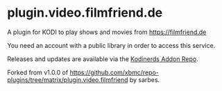 # plugin.video.filmfriend.de

A plugin for KODI to play shows and movies from https://filmfriend.de

You need an account with a public library in order to access this service.

Releases and updates are available via the [Kodinerds Addon Repo](https://repo.kodinerds.net/).

Forked from v1.0.0 of https://github.com/xbmc/repo-plugins/tree/matrix/plugin.video.filmfriend by sarbes.